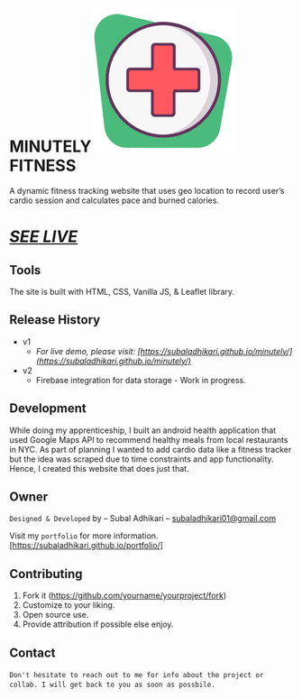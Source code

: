 # MINUTELY![alt text](https://github.com/subaladhikari/minutely/blob/master/img/icon.png)FITNESS
A dynamic fitness tracking website that uses geo
location to record user’s cardio session and
calculates pace and burned calories. 
<br>
# _[SEE LIVE](https://subaladhikari.github.io/minutely/)_

## Tools
The site is built with HTML, CSS, Vanilla JS, & Leaflet library.

## Release History
* v1
    * _For live demo, please visit: [https://subaladhikari.github.io/minutely/](https://subaladhikari.github.io/minutely/)_
* v2
    * Firebase integration for data storage - Work in progress.

## Development
While doing my apprenticeship, I built an android health application that used Google Maps API to recommend healthy meals from local restaurants in NYC. As part of planning I wanted to add cardio data like a fitness tracker but the idea was scraped due to time constraints and app functionality. Hence, I created this website that does just that. 

## Owner
``Designed & Developed`` by – Subal Adhikari – subaladhikari01@gmail.com

Visit my ``portfolio`` for more information.
[https://subaladhikari.github.io/portfolio/]

## Contributing
1. Fork it (<https://github.com/yourname/yourproject/fork>)
2. Customize to your liking.
3. Open source use.
4. Provide attribution if possible else enjoy.

## Contact
``Don't hesitate to reach out to me for info about the project or collab. I will get back to you as soon as possbile.``


